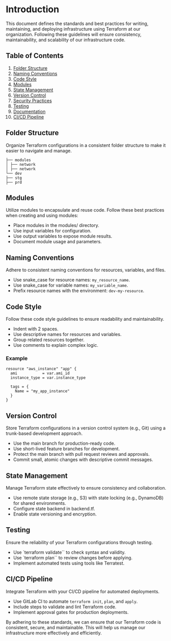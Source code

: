 # Introduction
This document defines the standards and best practices for writing, maintaining, and deploying infrastructure using Terraform at our organization. Following these guidelines will ensure consistency, maintainability, and scalability of our infrastructure code.

## Table of Contents
1. [Folder Structure](#folder-structure)
2. [Naming Conventions](#naming-conventions)
3. [Code Style](#code-style)
4. [Modules](#modules)
5. [State Management](#state-management)
6. [Version Control](#version-control)
7. [Security Practices](#security-practices)
8. [Testing](#testing)
9. [Documentation](#documentation)
10. [CI/CD Pipeline](#ci-cd-pipeline)

## Folder Structure
Organize Terraform configurations in a consistent folder structure to make it easier to navigate and manage.

```
├── modules
│ ├── network
│ ├── network
└── dev
├── stg
├── prd
```

## Modules
Utilize modules to encapsulate and reuse code. Follow these best practices when creating and using modules:

- Place modules in the modules/ directory.
- Use input variables for configuration.
- Use output variables to expose module results.
- Document module usage and parameters.

## Naming Conventions
Adhere to consistent naming conventions for resources, variables, and files.

- Use snake_case for resource names: `my_resource_name`.
- Use snake_case for variable names: `my_variable_name`.
- Prefix resource names with the environment: `dev-my-resource`.

## Code Style
Follow these code style guidelines to ensure readability and maintainability.

- Indent with 2 spaces.
- Use descriptive names for resources and variables.
- Group related resources together.
- Use comments to explain complex logic.

### Example
```hcl
resource "aws_instance" "app" {
  ami           = var.ami_id
  instance_type = var.instance_type

  tags = {
    Name = "my_app_instance"
  }
}
```

## Version Control
Store Terraform configurations in a version control system (e.g., Git) using a trunk-based development approach.

- Use the main branch for production-ready code.
- Use short-lived feature branches for development.
- Protect the main branch with pull request reviews and approvals.
- Commit small, atomic changes with descriptive commit messages.

## State Management
Manage Terraform state effectively to ensure consistency and collaboration.

- Use remote state storage (e.g., S3) with state locking (e.g., DynamoDB) for shared environments.
- Configure state backend in backend.tf.
- Enable state versioning and encryption.

## Testing
Ensure the reliability of your Terraform configurations through testing.

- Use `terraform validate`` to check syntax and validity.
- Use `terraform plan`` to review changes before applying.
- Implement automated tests using tools like Terratest.

## CI/CD Pipeline
Integrate Terraform with your CI/CD pipeline for automated deployments.

- Use GitLab CI to automate `terraform init`, `plan`, and `apply`.
- Include steps to validate and lint Terraform code.
- Implement approval gates for production deployments.

By adhering to these standards, we can ensure that our Terraform code is consistent, secure, and maintainable. This will help us manage our infrastructure more effectively and efficiently.
